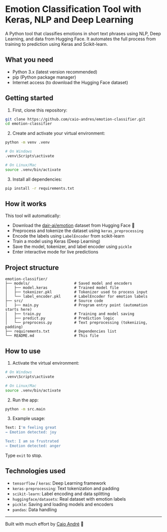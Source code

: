 # Emotion Classification Tool with Keras, NLP and Deep Learning

A Python tool that classifies emotions in short text phrases using NLP, Deep Learning, and data from Hugging Face. It automates the full process from training to prediction using Keras and Scikit-learn.

## What you need

- Python 3.x (latest version recommended)
- pip (Python package manager)
- Internet access (to download the Hugging Face dataset)

## Getting started

1. First, clone this repository:
```bash
git clone https://github.com/caio-andres/emotion-classifier.git
cd emotion-classifier
```

2. Create and activate your virtual environment:
```bash
python -m venv .venv

# On Windows
.venv\Scripts\activate

# On Linux/Mac
source .venv/bin/activate
```

3. Install all dependencies:
```bash
pip install -r requirements.txt
```

## How it works

This tool will automatically:

- Download the [dair-ai/emotion](https://huggingface.co/datasets/dair-ai/emotion) dataset from Hugging Face 🤗
- Preprocess and tokenize the dataset using `keras_preprocessing`
- Encode the labels using `LabelEncoder` from scikit-learn
- Train a model using Keras (Deep Learning)
- Save the model, tokenizer, and label encoder using `pickle`
- Enter interactive mode for live predictions

## Project structure

```
emotion-classifier/
├── models/                    # Saved model and encoders
│   ├── model.keras            # Trained model file
│   ├── tokenizer.pkl          # Tokenizer used to process input
│   └── label_encoder.pkl      # LabelEncoder for emotion labels
├── src/                       # Source code
│   ├── main.py                # Program entry point (automation starts here)
│   ├── train.py               # Training and model saving
│   ├── predict.py             # Prediction logic
│   └── preprocess.py          # Text preprocessing (tokenizing, padding)
├── requirements.txt           # Dependencies list
└── README.md                  # This file
```

## How to use

1. Activate the virtual environment:
```bash
# On Windows
.venv\Scripts\activate

# On Linux/Mac
source .venv/bin/activate
```

2. Run the app:
```bash
python -m src.main
```

3. Example usage:
```bash
Text: I'm feeling great
→ Emotion detected: joy

Text: I am so frustrated
→ Emotion detected: anger
```

Type `exit` to stop.

## Technologies used

- `tensorflow` / `keras`: Deep Learning framework
- `keras-preprocessing`: Text tokenization and padding
- `scikit-learn`: Label encoding and data splitting
- `huggingface/datasets`: Real dataset with emotion labels
- `pickle`: Saving and loading models and encoders
- `pandas`: Data handling

---

Built with much effort by [Caio André](https://github.com/caio-andres) 💙